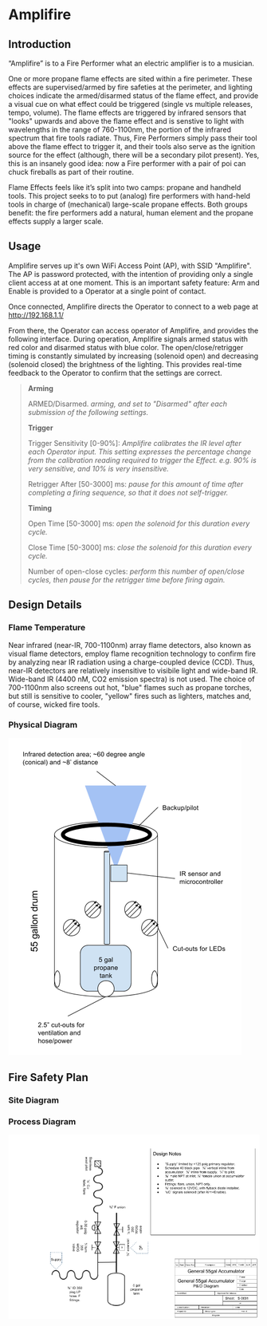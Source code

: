 # Amplifire

## Introduction

“Amplifire” is to a Fire Performer what an electric amplifier is to a musician.  

One or more propane flame effects are sited within a fire perimeter.  These effects are supervised/armed by fire safeties at the perimeter, and lighting choices indicate the armed/disarmed status of the flame effect, and provide a visual cue on what effect could be triggered (single vs multiple releases, tempo, volume).  The flame effects are triggered by infrared sensors that "looks" upwards and above the flame effect and is senstive to light with wavelengths in the range of 760-1100nm, the portion of the infrared spectrum that fire tools radiate.  Thus, Fire Performers simply pass their tool above the flame effect to trigger it, and their tools also serve as the ignition source for the effect (although, there will be a secondary pilot present).  Yes, this is an insanely good idea: now a Fire performer with a pair of poi can chuck fireballs as part of their routine.  

Flame Effects feels like it’s split into two camps: propane and handheld tools.  This project seeks to to put (analog) fire performers with hand-held tools in charge of (mechanical) large-scale propane effects.  Both groups benefit: the fire performers add a natural, human element and the propane effects supply a larger scale.  

## Usage

Amplifire serves up it's own WiFi Access Point (AP), with SSID "Amplifire".  The AP is password protected, with the intention of providing only a single client access at at one moment.  This is an important safety feature: Arm and Enable is provided to a Operator at a single point of contact.

Once connected, Amplifire directs the Operator to connect to a web page at http://192.168.1.1/

From there, the Operator can access operator of Amplifire, and provides the following interface.  During operation, Amplifire signals armed status with red color and disarmed status with blue color.  The open/close/retrigger timing is constantly simulated by increasing (solenoid open) and decreasing (solenoid closed) the brightness of the lighting.  This provides real-time feedback to the Operator to confirm that the settings are correct.  

> **Arming**
> 
> ARMED/Disarmed.  *arming, and set to "Disarmed" after each submission of the following settings.*
> 
> **Trigger**
> 
> Trigger Sensitivity [0-90%]: *Amplifire calibrates the IR level after each Operator input. This setting expresses the percentage change from the calibration reading required to trigger the Effect.  e.g. 90% is very sensitive, and 10% is very insensitive.* 
> 
> Retrigger After [50-3000] ms: *pause for this amount of time after completing a firing sequence, so that it does not self-trigger.*
> 
> **Timing**
> 
> Open Time [50-3000] ms: *open the solenoid for this duration every cycle.*
> 
> Close Time [50-3000] ms: *close the solenoid for this duration every cycle.*
> 
> Number of open-close cycles: *perform this number of open/close cycles, then pause for the retrigger time before firing again.* 

## Design Details

### Flame Temperature

Near infrared (near-IR, 700-1100nm) array flame detectors, also known as visual flame detectors, employ flame recognition technology to confirm fire by analyzing near IR radiation using a charge-coupled device (CCD).  Thus, near-IR detectors are relatively insensitive to visibile light and wide-band IR.  Wide-band IR (4400 nM, CO2 emission spectra) is not used.  The choice of 700-1100nm also screens out hot, "blue" flames such as propane torches, but still is sensitive to cooler, "yellow" fires such as lighters, matches and, of course, wicked fire tools.

### Physical Diagram

![Physical Diagram](https://github.com/the-magister/afterburn/raw/master/drawings/physical.png)

## Fire Safety Plan

### Site Diagram

### Process Diagram

![P&ID Diagram](https://github.com/the-magister/afterburn/raw/master/drawings/diagram.png)
